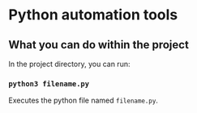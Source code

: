 # Python automation tools

## What you can do within the project

In the project directory, you can run:

### `python3 filename.py`

Executes the python file named `filename.py`.
